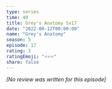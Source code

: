 ```yaml
---
type: series
time: 40
title: Grey's Anatomy 5x17
date: "2022-08-12T00:00:00"
name: "Grey's Anatomy"
season: 5
episode: 17
rating: 3
ratingEmoji: "⭐️⭐️⭐️"
share: false
---
```


_[No review was written for this episode]_
